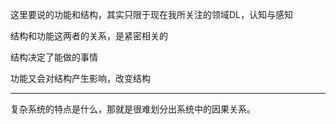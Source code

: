 这里要说的功能和结构，其实只限于现在我所关注的领域DL，认知与感知

结构和功能这两者的关系，是紧密相关的

结构决定了能做的事情

功能又会对结构产生影响，改变结构

---

复杂系统的特点是什么，那就是很难划分出系统中的因果关系。


